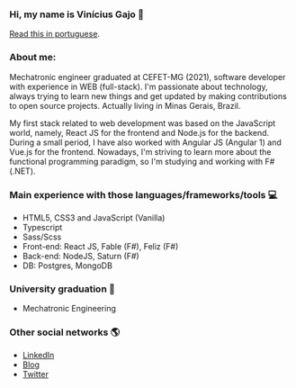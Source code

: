 ### Hi, my name is Vinícius Gajo 👋

[Read this in portuguese](https://github.com/64J0/64J0/blob/master/64J0-pt.md).

### About me:

Mechatronic engineer graduated at CEFET-MG (2021), software developer with experience in WEB (full-stack). I'm passionate about technology, always trying to learn new things and get updated by making contributions to open source projects. Actually living in Minas Gerais, Brazil.

My first stack related to web development was based on the JavaScript world, namely, React JS for the frontend and Node.js for the backend. During a small period, I have also worked with Angular JS (Angular 1) and Vue.js for the frontend. Nowadays, I'm striving to learn more about the functional programming paradigm, so I'm studying and working with F# (.NET).

### Main experience with those languages/frameworks/tools :computer:
  * HTML5, CSS3 and JavaScript (Vanilla)
  * Typescript
  * Sass/Scss
  * Front-end: React JS, Fable (F#), Feliz (F#)
  * Back-end: NodeJS, Saturn (F#)
  * DB: Postgres, MongoDB
  
### University graduation :notebook:
  * Mechatronic Engineering
  
### Other social networks :earth_americas:

* [LinkedIn](https://www.linkedin.com/in/vinicius-gajo/)
* [Blog](https://gaio.dev/)
* [Twitter](https://twitter.com/viniciusgajo)

